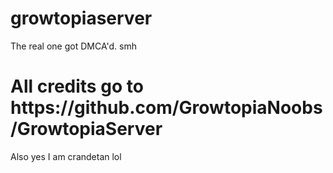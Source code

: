 # growtopiaserver
The real one got DMCA'd. smh
<h1>All credits go to https://github.com/GrowtopiaNoobs/GrowtopiaServer</h1>



Also yes I am crandetan lol
